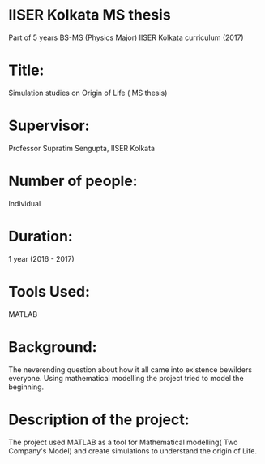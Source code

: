# IISER Kolkata MS thesis
Part of 5 years BS-MS (Physics Major) IISER Kolkata curriculum (2017)

# Title:
Simulation studies on Origin of Life ( MS thesis)

# Supervisor:
Professor Supratim Sengupta, IISER Kolkata

# Number of people: 
Individual 

# Duration: 
1 year (2016 - 2017)

# Tools Used:  
MATLAB

# Background: 
The neverending question about how it all came into existence bewilders everyone. Using mathematical modelling the project tried to model the beginning.

# Description of the project:
The project used MATLAB as a tool for Mathematical modelling( Two Company's Model) and create simulations to understand the origin of Life.
